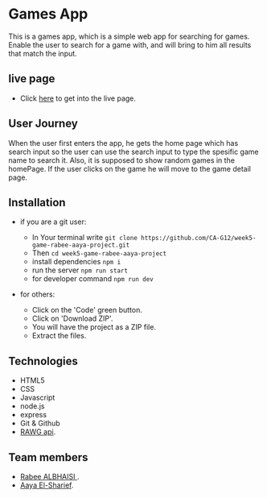 # Games App
This is a games app, which is a simple web app for searching for games.
Enable the user to search for a game with, and will bring
to him all results that match the input.
 
## live page
- Click [here](https://games00.herokuapp.com/) to get into the live page.
 
## User Journey
When the user first enters the app, he gets the home page which has
search input so the user can use the search input
to type the spesific game name to search it.
Also, it is supposed to show random games in the homePage.
If the user clicks on the game he will move to the game detail page.
 
 
## Installation
- if you are a git user:
   - In Your terminal write `git clone https://github.com/CA-G12/week5-game-rabee-aaya-project.git`
   - Then `cd week5-game-rabee-aaya-project`
   - install dependencies `npm i`
   - run the server `npm run start`
   - for developer command `npm run dev`
 
 
 
- for others:
   - Click on the 'Code' green button.
   - Click on 'Download ZIP'.
   - You will have the project as a ZIP file.
   - Extract the files.
 
 
 
 
## Technologies
- HTML5
- CSS
- Javascript
- node.js
- express
- Git & Github
- [RAWG api](https://rawg.io/apidocs).
 
 
## Team members
- [Rabee ALBHAISI ](https://github.com/Rabee96).
- [Aaya El-Sharief](https://github.com/Aaya-Elsharief).

